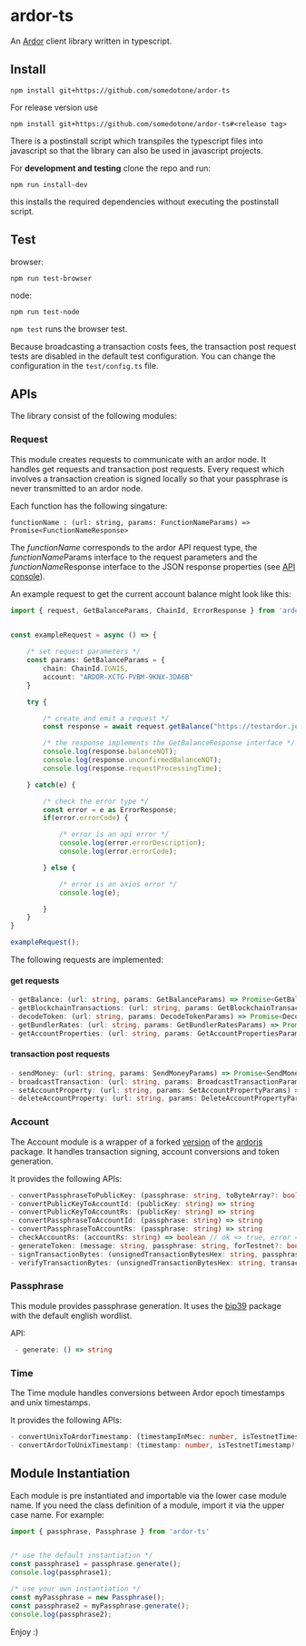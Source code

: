 # ardor-ts

An [Ardor](https://ardorplatform.org) client library written in typescript.


## Install

````
npm install git+https://github.com/somedotone/ardor-ts
````

For release version use

````
npm install git+https://github.com/somedotone/ardor-ts#<release tag>
````

There is a postinstall script which transpiles the typescript files into javascript so that the library can also be used in javascript projects.

For **development and testing** clone the repo and run:

````
npm run install-dev
````

this installs the required dependencies without executing the postinstall script.


## Test

browser:
````
npm run test-browser
````

node:
````
npm run test-node
````

`npm test` runs the browser test.

Because broadcasting a transaction costs fees, the transaction post request tests are disabled in the default test configuration. You can change the configuration in the `test/config.ts` file.


## APIs

The library consist of the following modules:


### Request

This module creates requests to communicate with an ardor node. It handles get requests and transaction post requests. Every request which involves a transaction creation is signed locally so that your passphrase is never transmitted to an ardor node. 

Each function has the following singature:
````
functionName : (url: string, params: FunctionNameParams) => Promise<FunctionNameResponse>
````
The *functionName* corresponds to the ardor API request type, the *functionName*Params interface to the request parameters and the *functionName*Response interface to the JSON response properties (see [API console](https://testardor.jelurida.com/test)).

An example request to get the current account balance might look like this:


````typescript
import { request, GetBalanceParams, ChainId, ErrorResponse } from 'ardor-ts'


const exampleRequest = async () => {
    
    /* set request parameters */
    const params: GetBalanceParams = {
        chain: ChainId.IGNIS,
        account: "ARDOR-XCTG-FVBM-9KNX-3DA6B"
    }

    try {

        /* create and emit a request */
        const response = await request.getBalance("https://testardor.jelurida.com", params);

        /* the response implements the GetBalanceResponse interface */
        console.log(response.balanceNQT);
        console.log(response.unconfirmedBalanceNQT);
        console.log(response.requestProcessingTime);

    } catch(e) {

        /* check the error type */
        const error = e as ErrorResponse;
        if(error.errorCode) {

            /* error is an api error */
            console.log(error.errorDescription);
            console.log(error.errorCode);

        } else {

            /* error is an axios error */
            console.log(e);

        }
    }
}

exampleRequest();
````

The following requests are implemented:

#### get requests

````typescript
- getBalance: (url: string, params: GetBalanceParams) => Promise<GetBalanceResponse>
- getBlockchainTransactions: (url: string, params: GetBlockchainTransactionsParams) => Promise<GetBlockchainTransactionsResponse>
- decodeToken: (url: string, params: DecodeTokenParams) => Promise<DecodeTokenResponse>
- getBundlerRates: (url: string, params: GetBundlerRatesParams) => Promise<GetBundlerRatesResponse>
- getAccountProperties: (url: string, params: GetAccountPropertiesParams) => Promise<GetAccountPropertiesResponse>
````

#### transaction post requests

````typescript
- sendMoney: (url: string, params: SendMoneyParams) => Promise<SendMoneyResponse>
- broadcastTransaction: (url: string, params: BroadcastTransactionParams) => Promise<BroadcastTransactionResponse>
- setAccountProperty: (url: string, params: SetAccountPropertyParams) => Promise<SetAccountPropertyResponse>
- deleteAccountProperty: (url: string, params: DeleteAccountPropertyParams) => Promise<DeleteAccountPropertyResponse>
````

### Account

The Account module is a wrapper of a forked [version](https://github.com/Atzen2/ardorjs) of the [ardorjs](https://github.com/mrv777/ardorjs) package. It handles transaction signing, account conversions and token generation.

It provides the following APIs:

````typescript
- convertPassphraseToPublicKey: (passphrase: string, toByteArray?: boolean) => string | Array<number> // toByteArray defaults to false
- convertPublicKeyToAccountId: (publicKey: string) => string
- convertPublicKeyToAccountRs: (publicKey: string) => string
- convertPassphraseToAccountId: (passphrase: string) => string
- convertPassphraseToAccountRs: (passphrase: string) => string
- checkAccountRs: (accountRs: string) => boolean // ok => true, error => false
- generateToken: (message: string, passphrase: string, forTestnet?: boolean) => string // forTestnet defaults to false
- signTransactionBytes: (unsignedTransactionBytesHex: string, passphrase: string) => string
- verifyTransactionBytes: (unsignedTransactionBytesHex: string, transactionType: string, transactionJSON: object, publicKey: string) => boolean
````


### Passphrase

This module provides passphrase generation. It uses the [bip39](https://github.com/bitcoinjs/bip39) package with the default english wordlist.

API:

````typescript
 - generate: () => string
````


### Time

The Time module handles conversions between Ardor epoch timestamps and unix timestamps.

It provides the following APIs:

````typescript
- convertUnixToArdorTimestamp: (timestampInMsec: number, isTestnetTimestamp?: boolean) => number // isTestnetTimestamp defaults to false
- convertArdorToUnixTimestamp: (timestamp: number, isTestnetTimestamp?: boolean) => number // isTestnetTimestamp defaults to false
````


## Module Instantiation

Each module is pre instantiated and importable via the lower case module name. If you need the class definition of a module, import it via the upper case name. For example:

````typescript
import { passphrase, Passphrase } from 'ardor-ts'


/* use the default instantiation */
const passphrase1 = passphrase.generate();
console.log(passphrase1);

/* use your own instantiation */
const myPassphrase = new Passphrase();
const passphrase2 = myPassphrase.generate();
console.log(passphrase2);
````

Enjoy :)
